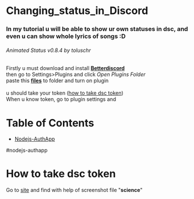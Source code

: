 # Changing_status_in_Discord 

### In my tutorial u will be able to show ur own statuses in dsc, and even u can show whole lyrics of songs :D
###### Animated Status v0.8.4 by toluschr

 
Firstly u must download and install **[Betterdiscord](https://betterdiscord.app/)**</br>
then go to Settings>Plugins and click *Open Plugins Folder*</br>
paste this **[files](https://downgit.github.io/#/home?url=https://github.com/ManiFast/Changing_status_in_Discord/tree/main/Plugins_files)** to folder and turn on plugin</br>  
u should take your token ([how to take dsc token](https://discordhelp.net/discord-token))</br>
When u know token, go to plugin settings and 


# Table of Contents   
- [Nodejs-AuthApp](#nodejs-authapp)

#nodejs-authapp

# How to take dsc token
Go to [site](https://discordhelp.net/discord-token) and find with help of screenshot file "**science**"
<ing src="https://github.com/ManiFast/Changing_status_in_Discord/blob/main/Photoes/Screenshot%20(116).png" alt="drawing" width="200" height="200"/>
 
